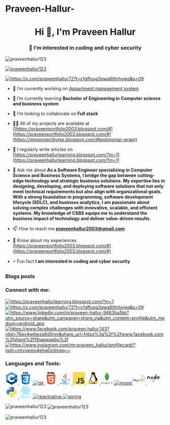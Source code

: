 # Praveen-Hallur-
<h1 align="center">Hi 👋, I'm Praveen Hallur</h1>
<h3 align="center">👀 I’m interested in coding and cyber security</h3>

<p align="left"> <img src="https://komarev.com/ghpvc/?username=praveenhallur123&label=Profile%20views&color=0e75b6&style=flat" alt="praveenhallur123" /> </p>

<p align="left"> <a href="https://github.com/ryo-ma/github-profile-trophy"><img src="https://github-profile-trophy.vercel.app/?username=praveenhallur123" alt="praveenhallur123" /></a> </p>

<p align="left"> <a href="https://twitter.com/https://x.com/praveenhallur72?t=x1gffusg3qwa6tllnhvjeq&s=09" target="blank"><img src="https://img.shields.io/twitter/follow/https://x.com/praveenhallur72?t=x1gffusg3qwa6tllnhvjeq&s=09?logo=twitter&style=for-the-badge" alt="https://x.com/praveenhallur72?t=x1gffusg3qwa6tllnhvjeq&s=09" /></a> </p>

- 🔭 I’m currently working on [Appartment management system](https://github.com/PraveenHallur123/Apartment-management-system-)

- 🌱 I’m currently learning **Bachelor of Engineering in Computer science and business system**

- 👯 I’m looking to collaborate on **Full stack**

- 👨‍💻 All of my projects are available at [[https://praveenportfolio2003.blogspot.com/#](https://praveenportfolio2003.blogspot.com/#](https://miniprojectbytes.blogspot.com/#testimonial-wrap))

- 📝 I regularly write articles on [https://praveenhallurlearning.blogspot.com/?m=1](https://praveenhallurlearning.blogspot.com/?m=1)

- 💬 Ask me about **As a Software Engineer specializing in Computer Science and Business Systems, I bridge the gap between cutting-edge technology and strategic business solutions. My expertise lies in designing, developing, and deploying software solutions that not only meet technical requirements but also align with organizational goals. With a strong foundation in programming, software development lifecycle (SDLC), and business analytics, I am passionate about solving complex challenges with innovative, scalable, and efficient systems. My knowledge of CSBS equips me to understand the business impact of technology and deliver value-driven results.**

- 📫 How to reach me **praveenhallur2003@gmail.com**

- 📄 Know about my experiences [https://praveenportfolio2003.blogspot.com/#](https://praveenportfolio2003.blogspot.com/#)

- ⚡ Fun fact **I am interested in coding and cyber security**

### Blogs posts
<!-- BLOG-POST-LIST:START -->
<!-- BLOG-POST-LIST:END -->

<h3 align="left">Connect with me:</h3>
<p align="left">
<a href="https://dev.to/https://praveenhallurlearning.blogspot.com/?m=1" target="blank"><img align="center" src="https://raw.githubusercontent.com/rahuldkjain/github-profile-readme-generator/master/src/images/icons/Social/devto.svg" alt="https://praveenhallurlearning.blogspot.com/?m=1" height="30" width="40" /></a>
<a href="https://twitter.com/https://x.com/praveenhallur72?t=x1gffusg3qwa6tllnhvjeq&s=09" target="blank"><img align="center" src="https://raw.githubusercontent.com/rahuldkjain/github-profile-readme-generator/master/src/images/icons/Social/twitter.svg" alt="https://x.com/praveenhallur72?t=x1gffusg3qwa6tllnhvjeq&s=09" height="30" width="40" /></a>
<a href="https://linkedin.com/in/https://www.linkedin.com/in/praveen-hallur-9463ba1bb?utm_source=share&utm_campaign=share_via&utm_content=profile&utm_medium=android_app" target="blank"><img align="center" src="https://raw.githubusercontent.com/rahuldkjain/github-profile-readme-generator/master/src/images/icons/Social/linked-in-alt.svg" alt="https://www.linkedin.com/in/praveen-hallur-9463ba1bb?utm_source=share&utm_campaign=share_via&utm_content=profile&utm_medium=android_app" height="30" width="40" /></a>
<a href="https://fb.com/https://www.facebook.com/praveen.hallur.143?rdid=76ey4wtlwza9d0nm&share_url=https%3a%2f%2fwww.facebook.com%2fshare%2f19sapeapbu%2f" target="blank"><img align="center" src="https://raw.githubusercontent.com/rahuldkjain/github-profile-readme-generator/master/src/images/icons/Social/facebook.svg" alt="https://www.facebook.com/praveen.hallur.143?rdid=76ey4wtlwza9d0nm&share_url=https%3a%2f%2fwww.facebook.com%2fshare%2f19sapeapbu%2f" height="30" width="40" /></a>
<a href="https://instagram.com/https://www.instagram.com/mr.praveen_hallur/profilecard/?igsh=mtvyemo4ehg0znhreq==" target="blank"><img align="center" src="https://raw.githubusercontent.com/rahuldkjain/github-profile-readme-generator/master/src/images/icons/Social/instagram.svg" alt="https://www.instagram.com/mr.praveen_hallur/profilecard/?igsh=mtvyemo4ehg0znhreq==" height="30" width="40" /></a>
</p>

<h3 align="left">Languages and Tools:</h3>
<p align="left"> <a href="https://www.w3schools.com/cpp/" target="_blank" rel="noreferrer"> <img src="https://raw.githubusercontent.com/devicons/devicon/master/icons/cplusplus/cplusplus-original.svg" alt="cplusplus" width="40" height="40"/> </a> <a href="https://www.w3schools.com/css/" target="_blank" rel="noreferrer"> <img src="https://raw.githubusercontent.com/devicons/devicon/master/icons/css3/css3-original-wordmark.svg" alt="css3" width="40" height="40"/> </a> <a href="https://git-scm.com/" target="_blank" rel="noreferrer"> <img src="https://www.vectorlogo.zone/logos/git-scm/git-scm-icon.svg" alt="git" width="40" height="40"/> </a> <a href="https://www.w3.org/html/" target="_blank" rel="noreferrer"> <img src="https://raw.githubusercontent.com/devicons/devicon/master/icons/html5/html5-original-wordmark.svg" alt="html5" width="40" height="40"/> </a> <a href="https://www.java.com" target="_blank" rel="noreferrer"> <img src="https://raw.githubusercontent.com/devicons/devicon/master/icons/java/java-original.svg" alt="java" width="40" height="40"/> </a> <a href="https://developer.mozilla.org/en-US/docs/Web/JavaScript" target="_blank" rel="noreferrer"> <img src="https://raw.githubusercontent.com/devicons/devicon/master/icons/javascript/javascript-original.svg" alt="javascript" width="40" height="40"/> </a> <a href="https://www.linux.org/" target="_blank" rel="noreferrer"> <img src="https://raw.githubusercontent.com/devicons/devicon/master/icons/linux/linux-original.svg" alt="linux" width="40" height="40"/> </a> <a href="https://www.mongodb.com/" target="_blank" rel="noreferrer"> <img src="https://raw.githubusercontent.com/devicons/devicon/master/icons/mongodb/mongodb-original-wordmark.svg" alt="mongodb" width="40" height="40"/> </a> <a href="https://www.microsoft.com/en-us/sql-server" target="_blank" rel="noreferrer"> <img src="https://www.svgrepo.com/show/303229/microsoft-sql-server-logo.svg" alt="mssql" width="40" height="40"/> </a> <a href="https://www.mysql.com/" target="_blank" rel="noreferrer"> <img src="https://raw.githubusercontent.com/devicons/devicon/master/icons/mysql/mysql-original-wordmark.svg" alt="mysql" width="40" height="40"/> </a> <a href="https://nodejs.org" target="_blank" rel="noreferrer"> <img src="https://raw.githubusercontent.com/devicons/devicon/master/icons/nodejs/nodejs-original-wordmark.svg" alt="nodejs" width="40" height="40"/> </a> <a href="https://www.python.org" target="_blank" rel="noreferrer"> <img src="https://raw.githubusercontent.com/devicons/devicon/master/icons/python/python-original.svg" alt="python" width="40" height="40"/> </a> <a href="https://reactjs.org/" target="_blank" rel="noreferrer"> <img src="https://raw.githubusercontent.com/devicons/devicon/master/icons/react/react-original-wordmark.svg" alt="react" width="40" height="40"/> </a> <a href="https://reactnative.dev/" target="_blank" rel="noreferrer"> <img src="https://reactnative.dev/img/header_logo.svg" alt="reactnative" width="40" height="40"/> </a> <a href="https://spring.io/" target="_blank" rel="noreferrer"> <img src="https://www.vectorlogo.zone/logos/springio/springio-icon.svg" alt="spring" width="40" height="40"/> </a> </p>

<p><img align="left" src="https://github-readme-stats.vercel.app/api/top-langs?username=praveenhallur123&show_icons=true&locale=en&layout=compact" alt="praveenhallur123" /></p>

<p>&nbsp;<img align="center" src="https://github-readme-stats.vercel.app/api?username=praveenhallur123&show_icons=true&locale=en" alt="praveenhallur123" /></p>

<p><img align="center" src="https://github-readme-streak-stats.herokuapp.com/?user=praveenhallur123&" alt="praveenhallur123" /></p>
